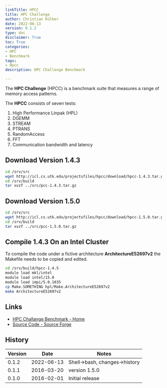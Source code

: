 ```yaml
---
linkTitle: HPCC
title: HPC Challenge
author: Christian Külker
date: 2022-06-13
version: 0.1.2
type: doc
disclaimer: True
toc: True
categories:
- HPC
- Benchmark
tags:
- Hpcc
description: HPC Challenge Benchmark

---
```


The **HPC Challenge** (HPCC) is a benchmark suite that measures a range of
memory access patterns.

The **HPCC** consists of seven tests:

1. High Performance Linpak (HPL)
2. DGEMM
3. STREAM
4. PTRANS
5. RandomAccess
6. FFT
7. Communication bandwidth and latency

## Download Version 1.4.3

```bash
cd /srv/src
wget http://icl.cs.utk.edu/projectsfiles/hpcc/download/hpcc-1.4.3.tar.gz
cd /srv/build
tar xvzf ../src/pcc-1.4.3.tar.gz
```

## Download Version 1.5.0

```bash
cd /srv/src
wget http://icl.cs.utk.edu/projectsfiles/hpcc/download/hpcc-1.5.0.tar.gz
cd /srv/build
tar xvzf ../src/pcc-1.5.0.tar.gz
```

## Compile 1.4.3 On an Intel Cluster

To compile the code under a fictive architecture **ArchitectureE52697v2** the
Makefile needs to be copied and edited.

```bash
cd /srv/build/hpcc-1.4.5
module load mkl/intel
module load intel/15.0
module load impi/5.0.1035
cp Make.SOMETHING hpl/Make.ArchitectureE52697v2
make ArchitectureE52697v2

```

## Links

* [HPC Challange Benchmark - Home](https://icl.utk.edu/hpcc/)
* [Source Code - Source Forge](https://sourceforge.net/projects/hpcc/)

## History

| Version | Date       | Notes                                                |
| ------- | ---------- | ---------------------------------------------------- |
| 0.1.2   | 2022-06-13 | Shell->bash, changes->history                        |
| 0.1.1   | 2016-03-20 | version 1.5.0                                        |
| 0.1.0   | 2016-02-01 | Initial release                                      |
